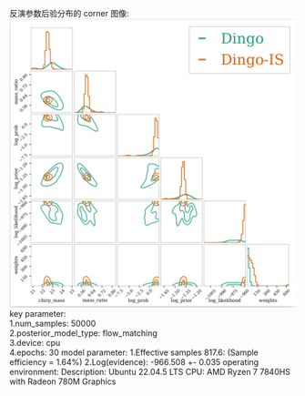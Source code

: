 反演参数后验分布的 corner 图像:
![](https://github.com/mulisnow/GW150914-dingo-FMPE/blob/main/dingo_gw_FMPE/03_inference/outdir_GW150914/result/corner.png)
key parameter:  
1.num_samples: 50000  
2.posterior_model_type: flow_matching  
3.device: cpu   
4.epochs: 30
model parameter:
1.Effective samples 817.6: (Sample efficiency = 1.64%)
2.Log(evidence): -966.508 +- 0.035
operating environment:
Description:	Ubuntu 22.04.5 LTS
CPU: AMD Ryzen 7 7840HS with Radeon 780M Graphics
          


